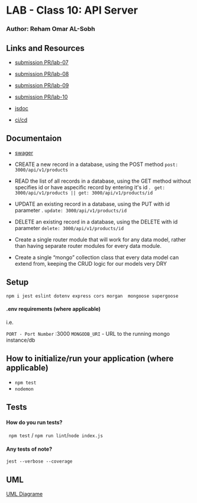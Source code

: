 # LAB - Class 10: API Server
### Author: Reham Omar AL-Sobh

 ## Links and Resources
 - [submission PR/lab-07 ](https://github.com/Reham-401-advanced-javascript/api-server/pull/4)
 - [submission PR/lab-08 ](https://github.com/Reham-401-advanced-javascript/api-server/pull/6)
 - [submission PR/lab-09 ](https://github.com/Reham-401-advanced-javascript/api-server/pull/7)
 - [submission PR/lab-10 ](https://github.com/Reham-401-advanced-javascript/api-server/pull/10)

 - [jsdoc](https://reham-api.herokuapp.com/docs/)
 - [ci/cd](https://github.com/Reham-401-advanced-javascript/api-server/pull/9/checks?check_run_id=745803182)
 ## Documentaion

 - [swager]( https://app.swaggerhub.com/apis/Reham-Omar/api-lab6/0.1#/default)

 - CREATE a new record in a database, using the POST method 
   `post: 3000/api/v1/products`
 - READ the list of all records in a database, using the GET method without specifies id or have aspecific record by entering it's id .
  ` get: 3000/api/v1/products || get: 3000/api/v1/products/id`
 - UPDATE  an existing record in a database, using the PUT with id parameter .
   `update: 3000/api/v1/products/id`
 - DELETE an existing record in a database, using the DELETE with id parameter 
   `delete: 3000/api/v1/products/id`

 - Create a single router module that will work for any data model, rather than having separate router modules for every data module.
 - Create a single “mongo” collection class that every data model can extend from, keeping the CRUD logic for our models  very DRY
 
 ## Setup

 `npm i jest eslint dotenv express cors morgan  mongoose supergoose`

 #### .env requirements (where applicable)
  i.e.

  `PORT - Port Number` :3000
  `MONGODB_URI` - URL to the running mongo instance/db

  ## How to initialize/run your application (where applicable)
   * `npm test`
   * `nodemon`

  ## Tests

  #### How do you run tests?
  ` npm test` / `npm run lint`/`node index.js `
  #### Any tests of note?
   `jest --verbose --coverage`


## UML

[UML Diagrame ](assest/lab-10.jpg)
